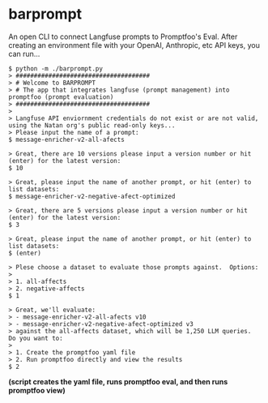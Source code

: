 # barprompt

An open CLI to connect Langfuse prompts to Promptfoo's Eval.  After creating an environment file with your OpenAI, Anthropic, etc API keys, you can run...

```
$ python -m ./barprompt.py
> #####################################
> # Welcome to BARPROMPT
> # The app that integrates langfuse (prompt management) into promptfoo (prompt evaluation)
> #####################################
> 
> Langfuse API enviornment credentials do not exist or are not valid, using the Natan org's public read-only keys... 
> Please input the name of a prompt:
$ message-enricher-v2-all-afects

> Great, there are 10 versions please input a version number or hit (enter) for the latest version:
$ 10

> Great, please input the name of another prompt, or hit (enter) to list datasets:
$ message-enricher-v2-negative-afect-optimized

> Great, there are 5 versions please input a version number or hit (enter) for the latest version:
$ 3

> Great, please input the name of another prompt, or hit (enter) to list datasets:
$ (enter)

> Plese choose a dataset to evaluate those prompts against.  Options:
>
> 1. all-affects
> 2. negative-affects
$ 1

> Great, we'll evaluate:
> - message-enricher-v2-all-afects v10
> - message-enricher-v2-negative-afect-optimized v3
> against the all-affects dataset, which will be 1,250 LLM queries.  Do you want to:
> 
> 1. Create the promptfoo yaml file
> 2. Run promptfoo directly and view the results
$ 2
```

**(script creates the yaml file, runs promptfoo eval, and then runs promptfoo view)**
